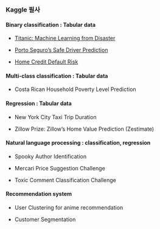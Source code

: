 ### Kaggle 필사

#### Binary classification : Tabular data

- [Titanic: Machine Learning from Disaster](https://github.com/qsdcfd/kaggle/tree/TIL/Titanic)

- [Porto Seguro’s Safe Driver Prediction](https://github.com/qsdcfd/kaggle/tree/TIL/Porto_Seguro%E2%80%99s%20Safe%20Driver_Prediction)

- [Home Credit Default Risk](https://github.com/qsdcfd/kaggle/tree/TIL/Home_Credit%20Default_Risk/Intro)

#### Multi-class classification : Tabular data

- Costa Rican Household Poverty Level Prediction



#### Regression : Tabular data

-  New York City Taxi Trip Duration

-  Zillow Prize: Zillow’s Home Value Prediction (Zestimate)


#### Natural language processing : classification, regression

- Spooky Author Identification

-  Mercari Price Suggestion Challenge

- Toxic Comment Classification Challenge

#### Recommendation system

- User Clustering for anime recommendation

- Customer Segmentation
